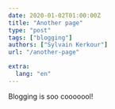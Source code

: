 ```yaml
---
date: 2020-01-02T01:00:00Z
title: "Another page"
type: "post"
tags: ["blogging"]
authors: ["Sylvain Kerkour"]
url: "/another-page"

extra:
  lang: "en"
---
```



Blogging is soo cooooool!
